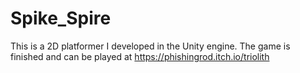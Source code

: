# Spike_Spire
This is a 2D platformer I developed in the Unity engine.
The game is finished and can be played at https://phishingrod.itch.io/triolith
